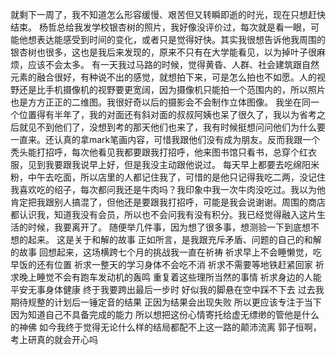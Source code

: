 就剩下一周了，我不知道怎么形容缓慢、艰苦但又转瞬即逝的时光，现在只想赶快结束。
杨哲总给我发学校银杏树的照片，我好像没评价过，每次就是看一眼，可能他想表达能感受到时间的变化，或者只是觉得好快。其实我很想告诉他我周围的银杏树也很多，这也是我后来发现的，原来不只有在大学能看见，以为掉叶子很麻烦，应该不会太多。
有一天我过马路的时候，觉得黄昏、人群、社会建筑跟自然元素的融合很好，有种说不出的感觉，就想拍下来，可是怎么拍也不如愿。人的视野还是比手机摄像机的视野要更宽阔，因为摄像机只能拍一个范围内的，所以照片也是方方正正的二维图。我很好奇以后的摄影会不会制作立体图像。
我坐在同一个位置得有半年了，我的对面还有斜对面的叔叔阿姨也呆了很久了，我以为省考之后就见不到他们了，没想到考的那天他们也来了，我有时候挺想问问他们为什么要一直来。还认真的拿mark笔画内容，可惜我跟他们没有成为朋友。反而我跟一个秃头能打招呼，每次他看见我都要跟我打招呼，他来图书馆只看书，总穿个红衣服，见到我要跟我说早上好，但是我没主动跟他说过。
每天早上都要去吃绵阳米粉，中午去吃面，所以店里的人都记住我了，可惜的是他只记得我吃二两，没记住我喜欢吃的绍子，每次都问我还是牛肉吗？我印象中我一次牛肉没吃过。我以为他肯定把我跟别人搞混了，但他还是要跟我打招呼，可能是我会说谢谢。周围的商店都认识我，知道我没有会员，所以也不会问我有没有积分。我已经觉得融入这片生活的时候，我要离开了。
随便举几件事，因为想了很多事，想测验一下到底想不想的起来。
这是关于和解的故事
正如所言，是我跟充斥矛盾、问题的自己的和解的故事
回想起来，这场横跨七个月的挑战我一直在祈祷
祈求早上不会睡懒觉，吃早饭的还有位置
祈求一整天的学习身体不会吃不消
祈求不需要等地铁赶紧回家
祈求晚上睡觉不会有跑车发动机的轰鸣
重复着这些理所当然的事情
祈求身边的人能平安无事身体健康
终于我要跨出最后一步时
好似我的脚悬在空中踩不下去
过去我期待规整的计划后一锤定音的结果
正因为结果会出现失败
所以更应该专注于当下
因为知道自己不具备完成的能力
所以想把这份心情寄托给虚无缥缈的管他是什么的神佛
如今我终于觉得无论什么样的结局都配不上这一路的颠沛流离
郭子恒啊，考上研真的就会开心吗

